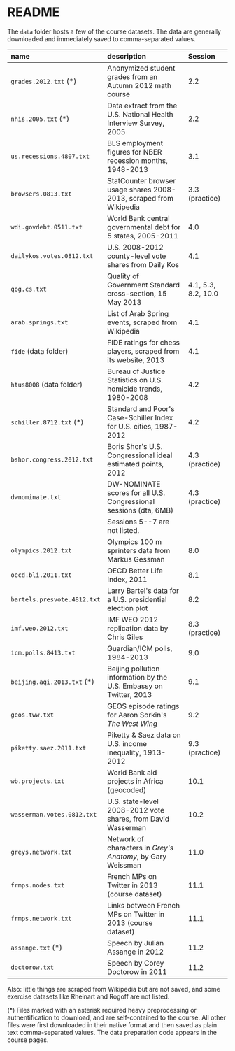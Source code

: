 # README

The `data` folder hosts a few of the course datasets. The data are generally downloaded and immediately saved to comma-separated values.

| name                        | description                                                        | Session |
|:----------------------------|:-------------------------------------------------------------------|:--------|
| `grades.2012.txt` (*)       | Anonymized student grades from an Autumn 2012 math course          | 2.2 |
| `nhis.2005.txt` (*)         | Data extract from the U.S. National Health Interview Survey, 2005  | 2.2 |
| `us.recessions.4807.txt`    | BLS employment figures for NBER recession months, 1948-2013        | 3.1 |
| `browsers.0813.txt`         | StatCounter browser usage shares 2008-2013, scraped from Wikipedia | 3.3 (practice) |
| `wdi.govdebt.0511.txt`      | World Bank central governmental debt for 5 states, 2005-2011       | 4.0 |
| `dailykos.votes.0812.txt`   | U.S. 2008-2012 county-level vote shares from Daily Kos             | 4.1 |
| `qog.cs.txt`                | Quality of Government Standard cross-section, 15 May 2013          | 4.1, 5.3, 8.2, 10.0 |
| `arab.springs.txt`          | List of Arab Spring events, scraped from Wikipedia                 | 4.1 |
| `fide` (data folder)        | FIDE ratings for chess players, scraped from its website, 2013     | 4.1 |
| `htus8008` (data folder)    | Bureau of Justice Statistics on U.S. homicide trends, 1980-2008    | 4.2 |
| `schiller.8712.txt` (*)     | Standard and Poor's Case-Schiller Index for U.S. cities, 1987-2012 | 4.2 |
| `bshor.congress.2012.txt`   | Boris Shor's U.S. Congressional ideal estimated points, 2012       | 4.3 (practice) |
| `dwnominate.txt`            | DW-NOMINATE scores for all U.S. Congressional sessions (dta, 6MB)  | 4.3 (practice) |
| | Sessions 5--7 are not listed. | |
| `olympics.2012.txt`         | Olympics 100 m sprinters data from Markus Gessman                  | 8.0 |
| `oecd.bli.2011.txt`         | OECD Better Life Index, 2011                                       | 8.1 |
| `bartels.presvote.4812.txt` | Larry Bartel's data for a U.S. presidential election plot          | 8.2 |
| `imf.weo.2012.txt`          | IMF WEO 2012 replication data by Chris Giles                       | 8.3 (practice) |
| `icm.polls.8413.txt`        | Guardian/ICM polls, 1984-2013                                      | 9.0 |
| `beijing.aqi.2013.txt` (*)  | Beijing pollution information by the U.S. Embassy on Twitter, 2013 | 9.1 |
| `geos.tww.txt`              | GEOS episode ratings for Aaron Sorkin's _The West Wing_            | 9.2 |
| `piketty.saez.2011.txt`     | Piketty & Saez data on U.S. income inequality, 1913-2012           | 9.3 (practice) |
| `wb.projects.txt`           | World Bank aid projects in Africa (geocoded)                       | 10.1 |
| `wasserman.votes.0812.txt`  | U.S. state-level 2008-2012 vote shares, from David Wasserman       | 10.2 |
| `greys.network.txt`         | Network of characters in _Grey's Anatomy_, by Gary Weissman        | 11.0 |
| `frmps.nodes.txt`           | French MPs on Twitter in 2013 (course dataset)                     | 11.1 |
| `frmps.network.txt`         | Links between French MPs on Twitter in 2013 (course dataset)       | 11.1 |
| `assange.txt` (*)           | Speech by Julian Assange in 2012                                   | 11.2 |
| `doctorow.txt`              | Speech by Corey Doctorow in 2011                                   | 11.2 |

Also: little things are scraped from Wikipedia but are not saved, and some exercise datasets like Rheinart and Rogoff are not listed.

(*) Files marked with an asterisk required heavy preprocessing or authentification to download, and are self-contained to the course. All other files were first downloaded in their native format and then saved as plain text comma-separated values. The data preparation code appears in the course pages.

